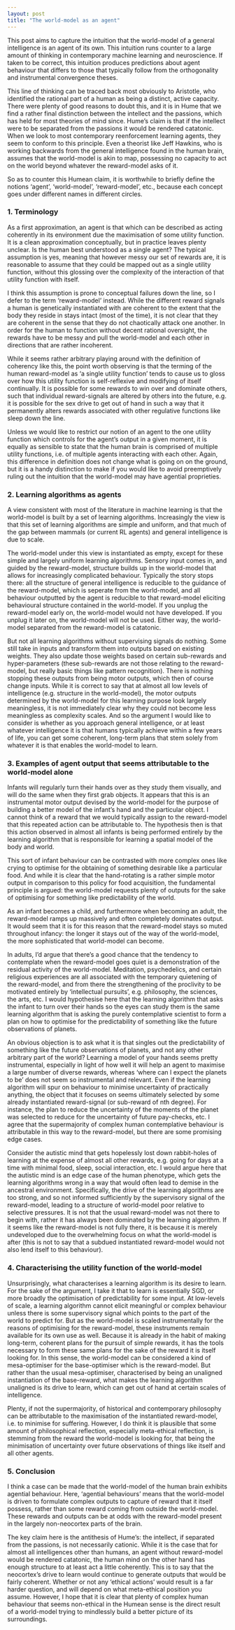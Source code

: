 ```yaml
---
layout: post
title: "The world-model as an agent"
---
```


This post aims to capture the intuition that the world-model of a general intelligence is an agent of its own. This intuition runs counter to a large amount of thinking in contemporary machine learning and neuroscience. If taken to be correct, this intuition produces predictions about agent behaviour that differs to those that typically follow from the orthogonality and instrumental convergence theses. 

This line of thinking can be traced back most obviously to Aristotle, who identified the rational part of a human as being a distinct, active capacity. There were plenty of good reasons to doubt this, and it is in Hume that we find a rather final distinction between the intellect and the passions, which has held for most theories of mind since. Hume’s claim is that if the intellect were to be separated from the passions it would be rendered catatonic. When we look to most contemporary reenforcement learning agents, they seem to conform to this principle. Even a theorist like Jeff Hawkins, who is working backwards from the general intelligence found in the human brain, assumes that the world-model is akin to map, possessing no capacity to act on the world beyond whatever the reward-model asks of it.

So as to counter this Humean claim, it is worthwhile to briefly define the notions ‘agent’, ‘world-model’, ‘reward-model’, etc., because each concept goes under different names in different circles. 

### 1. Terminology

As a first approximation, an agent is that which can be described as acting coherently in its environment due the maximisation of some utility function. It is a clean approximation conceptually, but in practice leaves plenty unclear. Is the human best understood as a single agent? The typical assumption is yes, meaning that however messy our set of rewards are, it is reasonable to assume that they could be mapped out as a single utility function, without this glossing over the complexity of the interaction of that utility function with itself.

I think this assumption is prone to conceptual failures down the line, so I defer to the term ‘reward-model’ instead. While the different reward signals a human is genetically instantiated with are coherent to the extent that the body they reside in stays intact (most of the time), it is not clear that they are coherent in the sense that they do not chaotically attack one another. In order for the human to function without decent rational oversight, the rewards have to be messy and pull the world-model and each other in directions that are rather incoherent. 

While it seems rather arbitrary playing around with the definition of coherency like this, the point worth observing is that the terming of the human reward-model as ‘a single utility function’ tends to cause us to gloss over how this utility function is self-reflexive and modifying of itself continually. It is possible for some rewards to win over and dominate others, such that individual reward-signals are altered by others into the future, e.g. it is possible for the sex drive to get out of hand in such a way that it permanently alters rewards associated with other regulative functions like sleep down the line. 

Unless we would like to restrict our notion of an agent to the one utility function which controls for the agent’s output in a given moment, it is equally as sensible to state that the human brain is comprised of multiple utility functions, i.e. of multiple agents interacting with each other. Again, this difference in definition does not change what is going on on the ground, but it is a handy distinction to make if you would like to avoid preemptively ruling out the intuition that the world-model may have agential proprieties. 

### 2. Learning algorithms as agents

A view consistent with most of the literature in machine learning is that the world-model is built by a set of learning algorithms. Increasingly the view is that this set of learning algorithms are simple and uniform, and that much of the gap between mammals (or current RL agents) and general intelligence is due to scale. 

The world-model under this view is instantiated as empty, except for these simple and largely uniform learning algorithms. Sensory input comes in, and guided by the reward-model, structure builds up in the world-model that allows for increasingly complicated behaviour. Typically the story stops there: all the structure of general intelligence is reducible to the guidance of the reward-model, which is seperate from the world-model, and all behaviour outputted by the agent is reducible to that reward-model eliciting behavioural structure contained in the world-model. If you unplug the reward-model early on, the world-model would not have developed. If you unplug it later on, the world-model will not be used. Either way, the world-model separated from the reward-model is catatonic. 

But not all learning algorithms without supervising signals do nothing. Some still take in inputs and transform them into outputs based on existing weights. They also update those weights based on certain sub-rewards and hyper-parameters (these sub-rewards are not those relating to the reward-model, but really basic things like pattern recognition). There is nothing stopping these outputs from being motor outputs, which then of course change inputs. While it is correct to say that at almost all low levels of intelligence (e.g. structure in the world-model), the motor outputs determined by the world-model for this learning purpose look largely meaningless, it is not immediately clear why they could not become less meaningless as complexity scales. And so the argument I would like to consider is whether as you approach general intelligence, or at least whatever intelligence it is that humans typically achieve within a few years of life, you can get some coherent, long-term plans that stem solely from whatever it is that enables the world-model to learn. 

### 3. Examples of agent output that seems attributable to the world-model alone

Infants will regularly turn their hands over as they study them visually, and will do the same when they first grab objects. It appears that this is an instrumental motor output devised by the world-model for the purpose of building a better model of the infant’s hand and the particular object. I cannot think of a reward that we would typically assign to the reward-model that this repeated action can be attributable to. The hypothesis then is that this action observed in almost all infants is being performed entirely by the learning algorithm that is responsible for learning a spatial model of the body and world. 

This sort of infant behaviour can be contrasted with more complex ones like crying to optimise for the obtaining of something desirable like a particular food. And while it is clear that the hand-rotating is a rather simple motor output in comparison to this policy for food acquisition, the fundamental principle is argued: the world-model requests plenty of outputs for the sake of optimising for something like predictability of the world. 

As an infant becomes a child, and furthermore when becoming an adult, the reward-model ramps up massively and often completely dominates output. It would seem that it is for this reason that the reward-model stays so muted throughout infancy: the longer it stays out of the way of the world-model, the more sophisticated that world-model can become.

In adults, I’d argue that there’s a good chance that the tendency to contemplate when the reward-model goes quiet is a demonstration of the residual activity of the world-model. Meditation, psychedelics, and certain religious experiences are all associated with the temporary quietening of the reward-model, and from there the strengthening of the proclivity to be motivated entirely by ‘intellectual pursuits’, e.g. philosophy, the sciences, the arts, etc. I would hypothesise here that the learning algorithm that asks the infant to turn over their hands so the eyes can study them is the same learning algorithm that is asking the purely contemplative scientist to form a plan on how to optimise for the predictability of something like the future observations of planets. 

An obvious objection is to ask what it is that singles out the predictability of something like the future observations of planets, and not any other arbitrary part of the world? Learning a model of your hands seems pretty instrumental, especially in light of how well it will help an agent to maximise a large number of diverse rewards, whereas ‘where can I expect the planets to be’ does not seem so instrumental and relevant. Even if the learning algorithm will spur on behaviour to minimise uncertainty of practically anything, the object that it focuses on seems ultimately selected by some already instantiated reward-signal (or sub-reward of nth degree). For instance, the plan to reduce the uncertainty of the moments of the planet was selected to reduce for the uncertainty of future pay-checks, etc. I agree that the supermajority of complex human contemplative behaviour is attributable in this way to the reward-model, but there are some promising edge cases. 

Consider the autistic mind that gets hopelessly lost down rabbit-holes of learning at the expense of almost all other rewards, e.g. going for days at a time with minimal food, sleep, social interaction, etc. I would argue here that the autistic mind is an edge case of the human phenotype, which gets the learning algorithms wrong in a way that would often lead to demise in the ancestral environment. Specifically, the drive of the learning algorithms are too strong, and so not informed sufficiently by the supervisory signal of the reward-model, leading to a structure of world-model poor relative to selective pressures. It is not that the usual reward-model was not there to begin with, rather it has always been dominated by the learning algorithm. If it seems like the reward-model is not fully there, it is because it is merely undeveloped due to the overwhelming focus on what the world-model is after (this is not to say that a subdued instantiated reward-model would not also lend itself to this behaviour). 

### 4. Characterising the utility function of the world-model

Unsurprisingly, what characterises a learning algorithm is its desire to learn. For the sake of the argument, I take it that to learn is essentially SGD, or more broadly the optimisation of predictability for some input. At low-levels of scale, a learning algorithm cannot elicit meaningful or complex behaviour unless there is some supervisory signal which points to the part of the world to predict for. But as the world-model is scaled instrumentally for the reasons of optimising for the reward-model, these instruments remain available for its own use as well. Because it is already in the habit of making long-term, coherent plans for the pursuit of simple rewards, it has the tools necessary to form these same plans for the sake of the reward it is itself looking for. In this sense, the world-model can be considered a kind of mesa-optimiser for the base-optimiser which is the reward-model. But rather than the usual mesa-optimiser, characterised by being an unaligned instantiation of the base-reward, what makes the learning algorithm unaligned is its drive to learn, which can get out of hand at certain scales of intelligence. 

Plenty, if not the supermajority, of historical and contemporary philosophy can be attributable to the maximisation of the instantiated reward-model, i.e. to minimise for suffering. However, I do think it is plausible that some amount of philosophical reflection, especially meta-ethical reflection, is stemming from the reward the world-model is looking for, that being the minimisation of uncertainty over future observations of things like itself and all other agents. 

### 5. Conclusion

I think a case can be made that the world-model of the human brain exhibits agential behaviour. Here, ‘agential behaviours’ means that the world-model is driven to formulate complex outputs to capture of reward that it itself possess, rather than some reward coming from outside the world-model. These rewards and outputs can be at odds with the reward-model present in the largely non-neocortex parts of the brain. 

The key claim here is the antithesis of Hume’s: the intellect, if separated from the passions, is not necessarily cationic. While it is the case that for almost all intelligences other than humans, an agent without reward-model would be rendered catatonic, the human mind on the other hand has enough structure to at least act a little coherently. This is to say that the neocortex’s drive to learn would continue to generate outputs that would be fairly coherent. Whether or not any ‘ethical actions’ would result is a far harder question, and will depend on what meta-ethical position you assume. However, I hope that it is clear that plenty of complex human behaviour that seems non-ethical in the Humean sense is the direct result of a world-model trying to mindlessly build a better picture of its surroundings. 